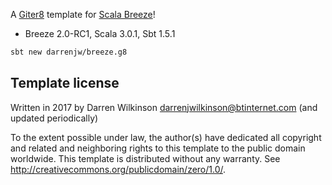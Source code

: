 A [Giter8](http://www.foundweekends.org/giter8/) template for [Scala Breeze](https://github.com/scalanlp/breeze)!

* Breeze 2.0-RC1, Scala 3.0.1, Sbt 1.5.1

```bash
sbt new darrenjw/breeze.g8
```

Template license
----------------
Written in 2017 by Darren Wilkinson darrenjwilkinson@btinternet.com (and updated periodically)

To the extent possible under law, the author(s) have dedicated all copyright and related
and neighboring rights to this template to the public domain worldwide.
This template is distributed without any warranty. See <http://creativecommons.org/publicdomain/zero/1.0/>.

[g8]: http://www.foundweekends.org/giter8/
